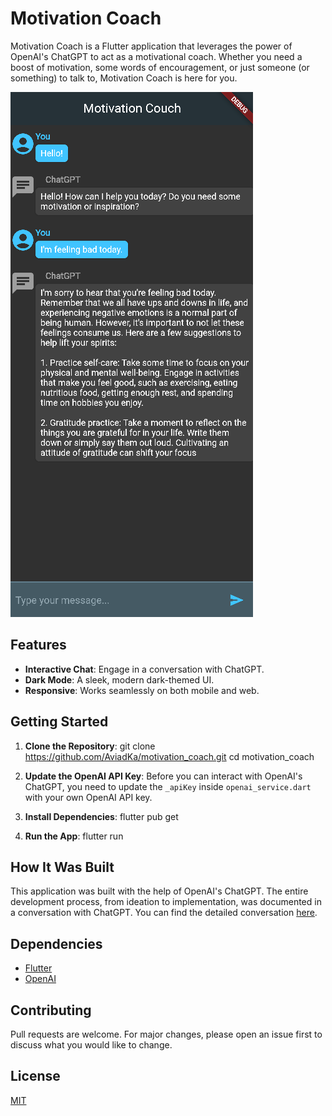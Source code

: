 # Motivation Coach

Motivation Coach is a Flutter application that leverages the power of OpenAI's ChatGPT to act as a motivational coach. Whether you need a boost of motivation, some words of encouragement, or just someone (or something) to talk to, Motivation Coach is here for you.

![App Screenshot](screenshots/demo.png)

## Features

- **Interactive Chat**: Engage in a conversation with ChatGPT.
- **Dark Mode**: A sleek, modern dark-themed UI.
- **Responsive**: Works seamlessly on both mobile and web.

## Getting Started

1. **Clone the Repository**:
git clone https://github.com/AviadKa/motivation_coach.git
cd motivation_coach

2. **Update the OpenAI API Key**:
Before you can interact with OpenAI's ChatGPT, you need to update the `_apiKey` inside `openai_service.dart` with your own OpenAI API key.

3. **Install Dependencies**:
flutter pub get
4. **Run the App**:
flutter run

## How It Was Built

This application was built with the help of OpenAI's ChatGPT. The entire development process, from ideation to implementation, was documented in a conversation with ChatGPT. You can find the detailed conversation [here](https://chat.openai.com/share/f69d4023-fd39-456f-845e-bb04e3b0b302).

## Dependencies

- [Flutter](https://flutter.dev/)
- [OpenAI](https://www.openai.com/)

## Contributing

Pull requests are welcome. For major changes, please open an issue first to discuss what you would like to change.

## License

[MIT](https://choosealicense.com/licenses/mit/)

